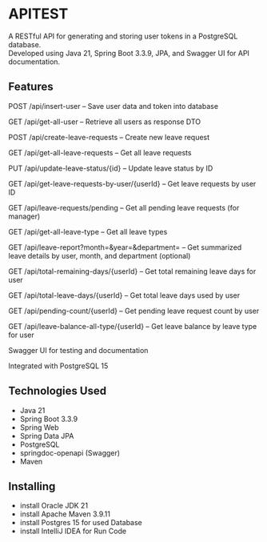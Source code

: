 # APITEST
A RESTful API for generating and storing user tokens in a PostgreSQL database.  
Developed using Java 21, Spring Boot 3.3.9, JPA, and Swagger UI for API documentation.


## Features

 POST /api/insert-user – Save user data and token into database

 GET /api/get-all-user – Retrieve all users as response DTO

 POST /api/create-leave-requests – Create new leave request

 GET /api/get-all-leave-requests – Get all leave requests

 PUT /api/update-leave-status/{id} – Update leave status by ID

 GET /api/get-leave-requests-by-user/{userId} – Get leave requests by user ID

 GET /api/leave-requests/pending – Get all pending leave requests (for manager)

 GET /api/get-all-leave-type – Get all leave types

 GET /api/leave-report?month=&year=&department= – Get summarized leave details by user, month, and department (optional)

 GET /api/total-remaining-days/{userId} – Get total remaining leave days for user

 GET /api/total-leave-days/{userId} – Get total leave days used by user

 GET /api/pending-count/{userId} – Get pending leave request count by user

 GET /api/leave-balance-all-type/{userId} – Get leave balance by leave type for user
 
 Swagger UI for testing and documentation
 
 Integrated with PostgreSQL 15

## Technologies Used
  - Java 21
  - Spring Boot 3.3.9
  - Spring Web
  - Spring Data JPA
  - PostgreSQL
  - springdoc-openapi (Swagger)
  - Maven

## Installing
  - install Oracle JDK 21
  - install Apache Maven 3.9.11
  - install Postgres 15 for used Database
  - install IntelliJ IDEA for Run Code
